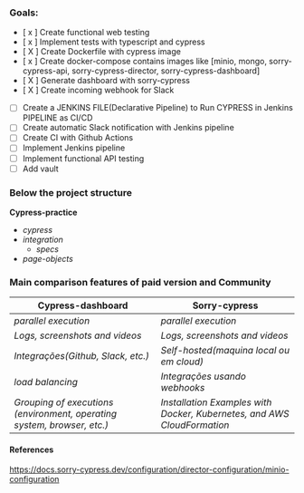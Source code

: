 ### Goals:

- [ x ] Create functional web testing
- [ x ] Implement tests with typescript and cypress
- [ X ] Create Dockerfile with cypress image
- [ x ] Create docker-compose contains images like [minio, mongo, sorry-cypress-api, sorry-cypress-director, sorry-cypress-dashboard]
- [ X ] Generate dashboard with sorry-cypress
- [ X ] Create incoming webhook for Slack
- [ ] Create a JENKINS FILE(Declarative Pipeline) to Run CYPRESS in Jenkins PIPELINE as CI/CD
- [ ] Create automatic Slack notification with Jenkins pipeline
- [ ] Create CI with Github Actions
- [ ] Implement Jenkins pipeline
- [ ] Implement functional API testing
- [ ] Add vault

### Below the project structure

**Cypress-practice**

- _cypress_
- _integration_
  - _specs_
- _page-objects_

### Main comparison features of paid version and Community

| Cypress-dashboard                                                       | Sorry-cypress                                                           |
| ----------------------------------------------------------------------- | ----------------------------------------------------------------------- |
| _parallel execution_                                                    | _parallel execution_                                                    |
| _Logs, screenshots and videos_                                          | _Logs, screenshots and videos_                                          |
| _Integrações(Github, Slack, etc.)_                                      | _Self-hosted(maquina local ou em cloud)_                                |
| _load balancing_                                                        | _Integrações usando webhooks_                                           |
| _Grouping of executions (environment, operating system, browser, etc.)_ | _Installation Examples with Docker, Kubernetes, and AWS CloudFormation_ |

#### References

<https://docs.sorry-cypress.dev/configuration/director-configuration/minio-configuration>
